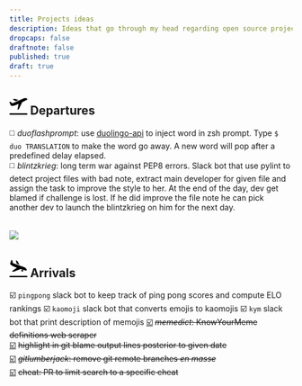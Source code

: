 ```yaml
---
title: Projects ideas
description: Ideas that go through my head regarding open source projects I can start or contribute to
dropcaps: false
draftnote: false
published: true
draft: true
---
```


## <img src="/public/img/posts/airplane-takeoff.png" width="32" class='emoji' />  Departures


:white_medium_square: *duoflashprompt*: use [duolingo-api](https://github.com/KartikTalwar/Duolingo) 
to inject word in zsh prompt. Type `$ duo TRANSLATION` to make the word go away. A new word will pop 
after a predefined delay elapsed.   
:white_medium_square: *blintzkrieg*: long term war against PEP8 errors. Slack bot that use pylint to
detect project files with bad note, extract main developer for given file and assign the task to 
improve the style to her. At the end of the day, dev get blamed if challenge is lost. If he did 
improve the file note he can pick another dev to launch the blintzkrieg on him for the next day.   

## <img src="/public/img/posts/airplane-on_hold.png" width="32" class='emoji' />  

## <img src="/public/img/posts/airplane-landing.png" width="32" class='emoji' />  Arrivals

:ballot_box_with_check: `pingpong` slack bot to keep track of ping pong scores and compute ELO rankings
:ballot_box_with_check: `kaomoji` slack bot that converts emojis to kaomojis
:ballot_box_with_check: `kym` slack bot that print description of memojis
<a class="no-underline" title="KnowYourMeme definitions web scraper"  href="https://github.com/Kraymer/memedict">:ballot_box_with_check:</a>
 ~~*memedict*: KnowYourMeme definitions web scraper~~  
<a class="no-underline" title="Highlighting lines in git blame output based on dates" href="http://kray.me/2018/02/git-blame-highlight-lines-date/">:ballot_box_with_check:</a>
 ~~highlight in git blame output lines posterior to given date~~  
<a class="no-underline" title="ezlumberjack deletes git remote branches en masse"  href="https://github.com/Kraymer/ezlumberjack">:ballot_box_with_check:</a>
 ~~*gitlumberjack*: remove git remote branches *en masse*~~  
<a class="no-underline" title="cheat pull request" href="https://github.com/chrisallenlane/cheat/pull/371">:ballot_box_with_check:</a>
 ~~cheat: PR to limit search to a specific cheat~~
